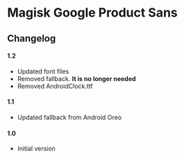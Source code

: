 # Magisk Google Product Sans
## Changelog ##
#### 1.2 ####
* Updated font files
* Removed fallback. **It is no longer needed**
* Removed AndroidClock.ttf

#### 1.1 ####
* Updated fallback from Android Oreo

#### 1.0 ####
* Initial version
